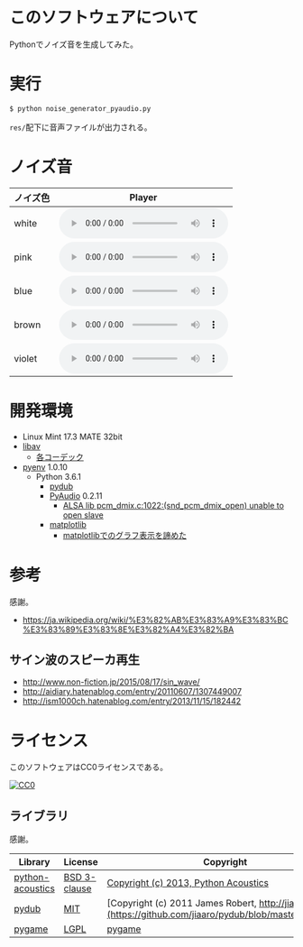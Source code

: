 ﻿# このソフトウェアについて

Pythonでノイズ音を生成してみた。

# 実行

```sh
$ python noise_generator_pyaudio.py
```

`res/`配下に音声ファイルが出力される。

# ノイズ音

ノイズ色|Player
--------|------
white|<audio controls><source src=https://raw.githubusercontent.com/ytyaru/Python.Noize.201708270906/master/res/noize/wav/white.wav><source src=https://raw.githubusercontent.com/ytyaru/Python.Noize.201708270906/master/res/noize/flac/white.flac><source src=https://raw.githubusercontent.com/ytyaru/Python.Noize.201708270906/master/res/noize/ogg/white.ogg><source src=https://raw.githubusercontent.com/ytyaru/Python.Noize.201708270906/master/res/noize/mp3/white.mp3></audio>
pink|<audio controls><source src=https://raw.githubusercontent.com/ytyaru/Python.Noize.201708270906/master/res/noize/wav/pink.wav><source src=https://raw.githubusercontent.com/ytyaru/Python.Noize.201708270906/master/res/noize/flac/pink.flac><source src=https://raw.githubusercontent.com/ytyaru/Python.Noize.201708270906/master/res/noize/ogg/pink.ogg><source src=https://raw.githubusercontent.com/ytyaru/Python.Noize.201708270906/master/res/noize/mp3/pink.mp3></audio>
blue|<audio controls><source src=https://raw.githubusercontent.com/ytyaru/Python.Noize.201708270906/master/res/noize/wav/blue.wav><source src=https://raw.githubusercontent.com/ytyaru/Python.Noize.201708270906/master/res/noize/flac/blue.flac><source src=https://raw.githubusercontent.com/ytyaru/Python.Noize.201708270906/master/res/noize/ogg/blue.ogg><source src=https://raw.githubusercontent.com/ytyaru/Python.Noize.201708270906/master/res/noize/mp3/blue.mp3></audio>
brown|<audio controls><source src=https://raw.githubusercontent.com/ytyaru/Python.Noize.201708270906/master/res/noize/wav/brown.wav><source src=https://raw.githubusercontent.com/ytyaru/Python.Noize.201708270906/master/res/noize/flac/brown.flac><source src=https://raw.githubusercontent.com/ytyaru/Python.Noize.201708270906/master/res/noize/ogg/brown.ogg><source src=https://raw.githubusercontent.com/ytyaru/Python.Noize.201708270906/master/res/noize/mp3/brown.mp3></audio>
violet|<audio controls><source src=https://raw.githubusercontent.com/ytyaru/Python.Noize.201708270906/master/res/noize/wav/violet.wav><source src=https://raw.githubusercontent.com/ytyaru/Python.Noize.201708270906/master/res/noize/flac/violet.flac><source src=https://raw.githubusercontent.com/ytyaru/Python.Noize.201708270906/master/res/noize/ogg/violet.ogg><source src=https://raw.githubusercontent.com/ytyaru/Python.Noize.201708270906/master/res/noize/mp3/violet.mp3></audio>

# 開発環境

* Linux Mint 17.3 MATE 32bit
* [libav](http://ytyaru.hatenablog.com/entry/2018/08/24/000000)
    * [各コーデック](http://ytyaru.hatenablog.com/entry/2018/08/23/000000)
* [pyenv](https://github.com/pylangstudy/201705/blob/master/27/Python%E5%AD%A6%E7%BF%92%E7%92%B0%E5%A2%83%E3%82%92%E7%94%A8%E6%84%8F%E3%81%99%E3%82%8B.md) 1.0.10
    * Python 3.6.1
        * [pydub](http://ytyaru.hatenablog.com/entry/2018/08/25/000000)
        * [PyAudio](http://ytyaru.hatenablog.com/entry/2018/07/27/000000) 0.2.11
            * [ALSA lib pcm_dmix.c:1022:(snd_pcm_dmix_open) unable to open slave](http://ytyaru.hatenablog.com/entry/2018/07/29/000000)
        * [matplotlib](http://ytyaru.hatenablog.com/entry/2018/07/22/000000)
            * [matplotlibでのグラフ表示を諦めた](http://ytyaru.hatenablog.com/entry/2018/08/05/000000)

# 参考

感謝。

* https://ja.wikipedia.org/wiki/%E3%82%AB%E3%83%A9%E3%83%BC%E3%83%89%E3%83%8E%E3%82%A4%E3%82%BA

## サイン波のスピーカ再生

* http://www.non-fiction.jp/2015/08/17/sin_wave/
* http://aidiary.hatenablog.com/entry/20110607/1307449007
* http://ism1000ch.hatenablog.com/entry/2013/11/15/182442

# ライセンス

このソフトウェアはCC0ライセンスである。

[![CC0](http://i.creativecommons.org/p/zero/1.0/88x31.png "CC0")](http://creativecommons.org/publicdomain/zero/1.0/deed.ja)

## ライブラリ

感謝。

Library|License|Copyright
-------|-------|---------
[python-acoustics](https://github.com/python-acoustics/python-acoustics)|[BSD 3-clause](https://github.com/python-acoustics/python-acoustics/blob/master/LICENSE)|[Copyright (c) 2013, Python Acoustics](https://github.com/python-acoustics/python-acoustics/blob/master/LICENSE)
[pydub](https://github.com/jiaaro/pydub)|[MIT](https://github.com/jiaaro/pydub/blob/master/LICENSE)|[Copyright (c) 2011 James Robert, http://jiaaro.com](https://github.com/jiaaro/pydub/blob/master/LICENSE)
[pygame](http://www.pygame.org/)|[LGPL](https://www.pygame.org/docs/)|[pygame](http://www.pygame.org/)

